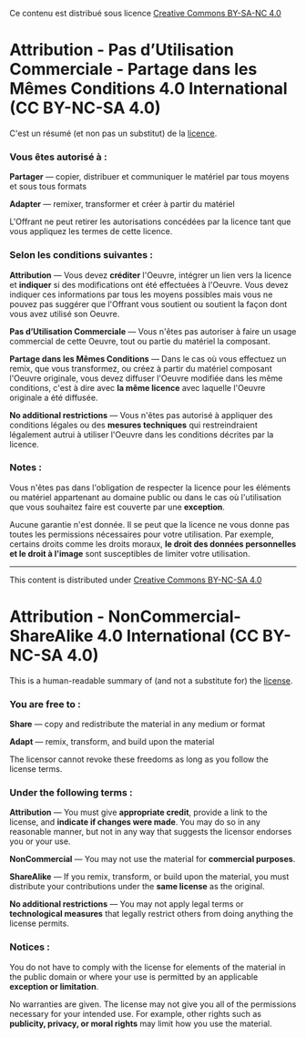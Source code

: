 Ce contenu est distribué sous licence [Creative Commons BY-SA-NC 4.0](http://creativecommons.org/licenses/by-nc-sa/4.0/deed.fr)


Attribution - Pas d’Utilisation Commerciale - Partage dans les Mêmes Conditions 4.0 International (CC BY-NC-SA 4.0)
=================

C'est un résumé (et non pas un substitut) de la [licence]().


### Vous êtes autorisé à :

**Partager** — copier, distribuer et communiquer le matériel par tous moyens et sous tous formats

**Adapter** — remixer, transformer et créer à partir du matériel

L'Offrant ne peut retirer les autorisations concédées par la licence tant que vous appliquez les termes de cette licence.


### Selon les conditions suivantes :

**Attribution** — Vous devez **créditer** l'Oeuvre, intégrer un lien vers la licence et **indiquer** si des modifications ont été effectuées à l'Oeuvre. Vous devez indiquer ces informations par tous les moyens possibles mais vous ne pouvez pas suggérer que l'Offrant vous soutient ou soutient la façon dont vous avez utilisé son Oeuvre.

**Pas d’Utilisation Commerciale** — Vous n'êtes pas autoriser à faire un usage commercial de cette Oeuvre, tout ou partie du matériel la composant.

**Partage dans les Mêmes Conditions** — Dans le cas où vous effectuez un remix, que vous transformez, ou créez à partir du matériel composant l'Oeuvre originale, vous devez diffuser l'Oeuvre modifiée dans les même conditions, c'est à dire avec **la même licence** avec laquelle l'Oeuvre originale a été diffusée.

**No additional restrictions** — Vous n'êtes pas autorisé à appliquer des conditions légales ou des **mesures techniques** qui restreindraient légalement autrui à utiliser l'Oeuvre dans les conditions décrites par la licence.


### Notes :

Vous n'êtes pas dans l'obligation de respecter la licence pour les éléments ou matériel appartenant au domaine public ou dans le cas où l'utilisation que vous souhaitez faire est couverte par une **exception**.

Aucune garantie n'est donnée. Il se peut que la licence ne vous donne pas toutes les permissions nécessaires pour votre utilisation. Par exemple, certains droits comme les droits moraux, **le droit des données personnelles et le droit à l'image** sont susceptibles de limiter votre utilisation.




-------------------------




This content is distributed under [Creative Commons BY-NC-SA 4.0](http://creativecommons.org/licenses/by-nc-sa/4.0/)


Attribution - NonCommercial-ShareAlike 4.0 International (CC BY-NC-SA 4.0)
=================

This is a human-readable summary of (and not a substitute for) the [license](http://creativecommons.org/licenses/by-nc-sa/4.0/legalcode).


### You are free to :

**Share** — copy and redistribute the material in any medium or format

**Adapt** — remix, transform, and build upon the material

The licensor cannot revoke these freedoms as long as you follow the license terms.



### Under the following terms :

**Attribution** — You must give **appropriate credit**, provide a link to the license, and **indicate if changes were made**. You may do so in any reasonable manner, but not in any way that suggests the licensor endorses you or your use.

**NonCommercial** — You may not use the material for **commercial purposes**.

**ShareAlike** — If you remix, transform, or build upon the material, you must distribute your contributions under the **same license** as the original.

**No additional restrictions** — You may not apply legal terms or **technological measures** that legally restrict others from doing anything the license permits.


### Notices :

You do not have to comply with the license for elements of the material in the public domain or where your use is permitted by an applicable **exception or limitation**.

No warranties are given. The license may not give you all of the permissions necessary for your intended use. For example, other rights such as **publicity, privacy, or moral rights** may limit how you use the material.
